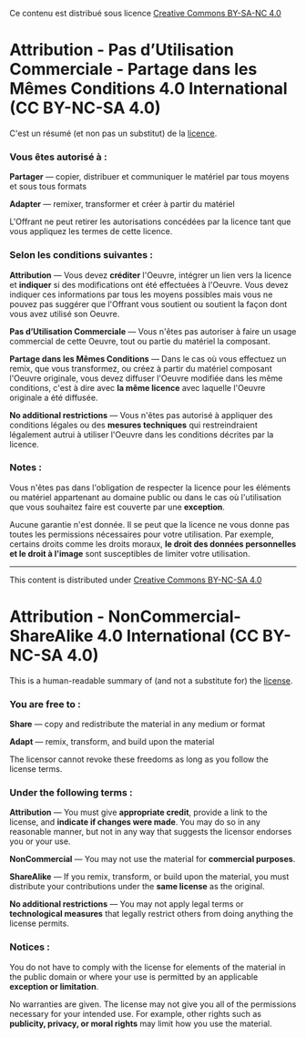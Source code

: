 Ce contenu est distribué sous licence [Creative Commons BY-SA-NC 4.0](http://creativecommons.org/licenses/by-nc-sa/4.0/deed.fr)


Attribution - Pas d’Utilisation Commerciale - Partage dans les Mêmes Conditions 4.0 International (CC BY-NC-SA 4.0)
=================

C'est un résumé (et non pas un substitut) de la [licence]().


### Vous êtes autorisé à :

**Partager** — copier, distribuer et communiquer le matériel par tous moyens et sous tous formats

**Adapter** — remixer, transformer et créer à partir du matériel

L'Offrant ne peut retirer les autorisations concédées par la licence tant que vous appliquez les termes de cette licence.


### Selon les conditions suivantes :

**Attribution** — Vous devez **créditer** l'Oeuvre, intégrer un lien vers la licence et **indiquer** si des modifications ont été effectuées à l'Oeuvre. Vous devez indiquer ces informations par tous les moyens possibles mais vous ne pouvez pas suggérer que l'Offrant vous soutient ou soutient la façon dont vous avez utilisé son Oeuvre.

**Pas d’Utilisation Commerciale** — Vous n'êtes pas autoriser à faire un usage commercial de cette Oeuvre, tout ou partie du matériel la composant.

**Partage dans les Mêmes Conditions** — Dans le cas où vous effectuez un remix, que vous transformez, ou créez à partir du matériel composant l'Oeuvre originale, vous devez diffuser l'Oeuvre modifiée dans les même conditions, c'est à dire avec **la même licence** avec laquelle l'Oeuvre originale a été diffusée.

**No additional restrictions** — Vous n'êtes pas autorisé à appliquer des conditions légales ou des **mesures techniques** qui restreindraient légalement autrui à utiliser l'Oeuvre dans les conditions décrites par la licence.


### Notes :

Vous n'êtes pas dans l'obligation de respecter la licence pour les éléments ou matériel appartenant au domaine public ou dans le cas où l'utilisation que vous souhaitez faire est couverte par une **exception**.

Aucune garantie n'est donnée. Il se peut que la licence ne vous donne pas toutes les permissions nécessaires pour votre utilisation. Par exemple, certains droits comme les droits moraux, **le droit des données personnelles et le droit à l'image** sont susceptibles de limiter votre utilisation.




-------------------------




This content is distributed under [Creative Commons BY-NC-SA 4.0](http://creativecommons.org/licenses/by-nc-sa/4.0/)


Attribution - NonCommercial-ShareAlike 4.0 International (CC BY-NC-SA 4.0)
=================

This is a human-readable summary of (and not a substitute for) the [license](http://creativecommons.org/licenses/by-nc-sa/4.0/legalcode).


### You are free to :

**Share** — copy and redistribute the material in any medium or format

**Adapt** — remix, transform, and build upon the material

The licensor cannot revoke these freedoms as long as you follow the license terms.



### Under the following terms :

**Attribution** — You must give **appropriate credit**, provide a link to the license, and **indicate if changes were made**. You may do so in any reasonable manner, but not in any way that suggests the licensor endorses you or your use.

**NonCommercial** — You may not use the material for **commercial purposes**.

**ShareAlike** — If you remix, transform, or build upon the material, you must distribute your contributions under the **same license** as the original.

**No additional restrictions** — You may not apply legal terms or **technological measures** that legally restrict others from doing anything the license permits.


### Notices :

You do not have to comply with the license for elements of the material in the public domain or where your use is permitted by an applicable **exception or limitation**.

No warranties are given. The license may not give you all of the permissions necessary for your intended use. For example, other rights such as **publicity, privacy, or moral rights** may limit how you use the material.
